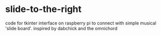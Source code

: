 # slide-to-the-right
code for tkinter interface on raspberry pi to connect with simple musical 'slide board'. inspired by dabchick and the omnichord
